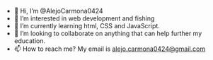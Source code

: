 - 👋 Hi, I’m @AlejoCarmona0424
- 👀 I’m interested in web development and fishing 
- 🌱 I’m currently learning html, CSS and JavaScript.
- 💞️ I’m looking to collaborate on anything that can help further my education.
- 📫 How to reach me? My email is alejo.carmona0424@gmail.com

<!---
AlejoCarmona0424/AlejoCarmona0424 is a ✨ special ✨ repository because its `README.md` (this file) appears on your GitHub profile.
You can click the Preview link to take a look at your changes.
--->

